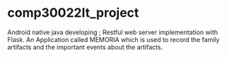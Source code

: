 # comp30022It_project
Android native java developing ; Restful web server implementation with Flask.
An Application called MEMORIA which is used to record the family artifacts and the important events about the artifacts.
